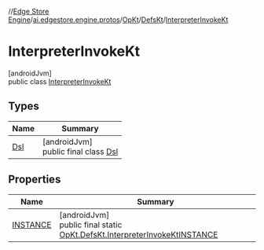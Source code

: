 //[Edge Store Engine](../../../../../index.md)/[ai.edgestore.engine.protos](../../../index.md)/[OpKt](../../index.md)/[DefsKt](../index.md)/[InterpreterInvokeKt](index.md)

# InterpreterInvokeKt

[androidJvm]\
public class [InterpreterInvokeKt](index.md)

## Types

| Name | Summary |
|---|---|
| [Dsl](-dsl/index.md) | [androidJvm]<br>public final class [Dsl](-dsl/index.md) |

## Properties

| Name | Summary |
|---|---|
| [INSTANCE](index.md#724731545%2FProperties%2F-89531115) | [androidJvm]<br>public final static [OpKt.DefsKt.InterpreterInvokeKt](index.md)[INSTANCE](index.md#724731545%2FProperties%2F-89531115) |
